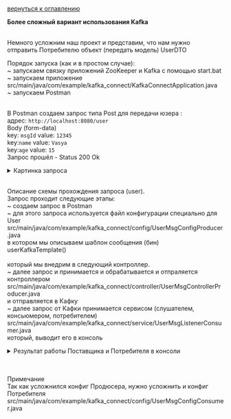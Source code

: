 <a href="/README.md">вернуться к оглавлению</a>

<b>Более сложный вариант использования Kafka</b> <br><br>

Немного усложним наш проект и представим, что нам нужно <br>
отправить Потребителю объект (передать модель) UserDTO<br>

Порядок запуска (как и в простом случае):<br>
~ запускаем связку приложений ZooKeeper и Kafka c помощью start.bat<br>
~ запускаем приложение<br>
src/main/java/com/example/kafka_connect/KafkaConnectApplication.java<br>
~ запускаем Postman<br><br>

В Postman создаем запрос типа Post для передачи юзера :<br>
адрес: `http://localhost:8080/user` <br>
Body (form-data) <br>
key: `msgId` value: `12345`<br>
key:`name` value: `Vasya`<br>
key:`age` value: `15`<br>
Запрос прошёл - Status 200 Ok
<details>
<summary>Картинка запроса</summary>
<img src="postman.png" alt="">
</details> <br>

Описание схемы прохождения запроса (user). <br>
Запрос проходит следующие этапы: <br>
~ создаем запрос в Postman<br>
~ для этого запроса используется файл конфигурации специально для User<br>
src/main/java/com/example/kafka_connect/config/UserMsgConfigProducer.java<br>
в котором мы описываем шаблон сообщения (бин)<br>
userKafkaTemplate() <br> <br>
который мы внедрим в следующий контроллер. <br>
~ далее запрос и принимается и обрабатывается и отпраляется контроллером <br>
src/main/java/com/example/kafka_connect/controller/UserMsgControllerProducer.java <br>
и отправляется в Кафку <br>
~ далее запрос от Кафки принимается сервисом (слушателем, консьюмером, потребителем)<br>
src/main/java/com/example/kafka_connect/service/UserMsgListenerConsumer.java<br>
который, выводит его в консоль
<details>
<summary>Результат работы Поставщика и Потребителя в консоли</summary>
<img src="console.png" alt="">
</details> <br><br>

Примечание<br> 
Так как усложнился конфиг Продюсера, нужно усложнить и конфиг Потребителя <br>
src/main/java/com/example/kafka_connect/config/UserMsgConfigConsumer.java<br>